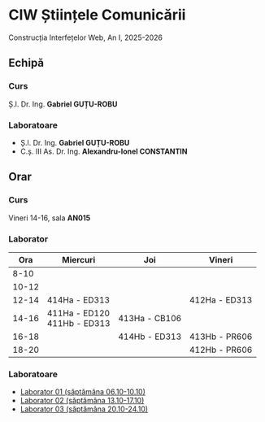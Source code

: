 # CIW Științele Comunicării
Construcția Interfețelor Web, An I, 2025-2026

## Echipă

### Curs
Ș.l. Dr. Ing. **Gabriel GUȚU-ROBU**

### Laboratoare
- Ș.l. Dr. Ing. **Gabriel GUȚU-ROBU**
- C.ș. III As. Dr. Ing. **Alexandru-Ionel CONSTANTIN**

## Orar

### Curs

Vineri 14-16, sala **AN015**

### Laborator

| Ora   | Miercuri                 | Joi   | Vineri |
| ------|--------------------------|-------|--------|
|  8-10 |                          |       |        |
| 10-12 |                          |       |        |
| 12-14 | 414Ha - ED313                   |       | 412Ha - ED313 |
| 14-16 | 411Ha - ED120 <br> 411Hb - ED313 | 413Ha - CB106 |        |
| 16-18 |                          | 414Hb - ED313 | 413Hb - PR606 |
| 18-20 |                          |       | 412Hb - PR606 |

### Laboratoare

<ul>
  <li><a href="{{ '/lab01' | relative_url }}">Laborator 01 (săptămâna 06.10-10.10)</a></li>
  <li><a href="{{ '/lab02' | relative_url }}">Laborator 02 (săptămâna 13.10-17.10)</a></li>
  <li><a href="{{ '/lab03' | relative_url }}">Laborator 03 (săptămâna 20.10-24.10)</a></li>
</ul>
